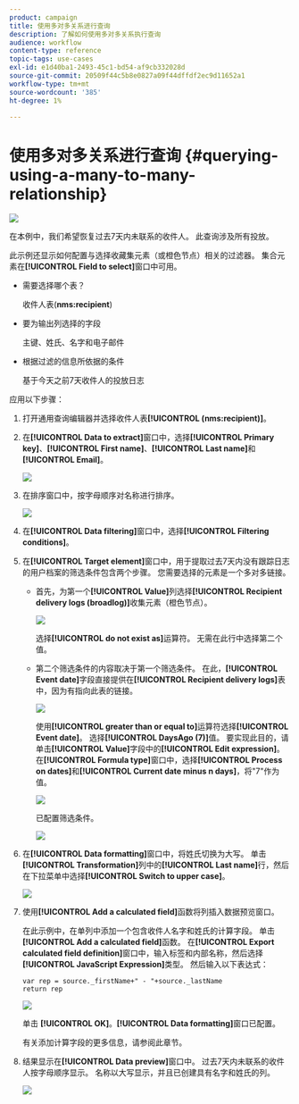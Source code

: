 ```yaml
---
product: campaign
title: 使用多对多关系进行查询
description: 了解如何使用多对多关系执行查询
audience: workflow
content-type: reference
topic-tags: use-cases
exl-id: e1d40ba1-2493-45c1-bd54-af9cb332028d
source-git-commit: 20509f44c5b8e0827a09f44dffdf2ec9d11652a1
workflow-type: tm+mt
source-wordcount: '385'
ht-degree: 1%

---
```


# 使用多对多关系进行查询 {#querying-using-a-many-to-many-relationship}

![](../../assets/common.svg)

在本例中，我们希望恢复过去7天内未联系的收件人。 此查询涉及所有投放。

此示例还显示如何配置与选择收藏集元素（或橙色节点）相关的过滤器。 集合元素在&#x200B;**[!UICONTROL Field to select]**&#x200B;窗口中可用。

* 需要选择哪个表？

   收件人表(**nms:recipient**)

* 要为输出列选择的字段

   主键、姓氏、名字和电子邮件

* 根据过滤的信息所依据的条件

   基于今天之前7天收件人的投放日志

应用以下步骤：

1. 打开通用查询编辑器并选择收件人表&#x200B;**[!UICONTROL (nms:recipient)]**。
1. 在&#x200B;**[!UICONTROL Data to extract]**&#x200B;窗口中，选择&#x200B;**[!UICONTROL Primary key]**、**[!UICONTROL First name]**、**[!UICONTROL Last name]**&#x200B;和&#x200B;**[!UICONTROL Email]**。

   ![](assets/query_editor_nveau_33.png)

1. 在排序窗口中，按字母顺序对名称进行排序。

   ![](assets/query_editor_nveau_34.png)

1. 在&#x200B;**[!UICONTROL Data filtering]**&#x200B;窗口中，选择&#x200B;**[!UICONTROL Filtering conditions]**。
1. 在&#x200B;**[!UICONTROL Target element]**&#x200B;窗口中，用于提取过去7天内没有跟踪日志的用户档案的筛选条件包含两个步骤。 您需要选择的元素是一个多对多链接。

   * 首先，为第一个&#x200B;**[!UICONTROL Value]**&#x200B;列选择&#x200B;**[!UICONTROL Recipient delivery logs (broadlog)]**&#x200B;收集元素（橙色节点）。

      ![](assets/query_editor_nveau_67.png)

      选择&#x200B;**[!UICONTROL do not exist as]**&#x200B;运算符。 无需在此行中选择第二个值。

   * 第二个筛选条件的内容取决于第一个筛选条件。 在此，**[!UICONTROL Event date]**&#x200B;字段直接提供在&#x200B;**[!UICONTROL Recipient delivery logs]**&#x200B;表中，因为有指向此表的链接。

      ![](assets/query_editor_nveau_36.png)

      使用&#x200B;**[!UICONTROL greater than or equal to]**&#x200B;运算符选择&#x200B;**[!UICONTROL Event date]**。 选择&#x200B;**[!UICONTROL DaysAgo (7)]**&#x200B;值。 要实现此目的，请单击&#x200B;**[!UICONTROL Value]**&#x200B;字段中的&#x200B;**[!UICONTROL Edit expression]**。 在&#x200B;**[!UICONTROL Formula type]**&#x200B;窗口中，选择&#x200B;**[!UICONTROL Process on dates]**&#x200B;和&#x200B;**[!UICONTROL Current date minus n days]**，将&quot;7&quot;作为值。

      ![](assets/query_editor_nveau_37.png)

      已配置筛选条件。

      ![](assets/query_editor_nveau_38.png)

1. 在&#x200B;**[!UICONTROL Data formatting]**&#x200B;窗口中，将姓氏切换为大写。 单击&#x200B;**[!UICONTROL Transformation]**&#x200B;列中的&#x200B;**[!UICONTROL Last name]**&#x200B;行，然后在下拉菜单中选择&#x200B;**[!UICONTROL Switch to upper case]**。

   ![](assets/query_editor_nveau_39.png)

1. 使用&#x200B;**[!UICONTROL Add a calculated field]**&#x200B;函数将列插入数据预览窗口。

   在此示例中，在单列中添加一个包含收件人名字和姓氏的计算字段。 单击&#x200B;**[!UICONTROL Add a calculated field]**&#x200B;函数。 在&#x200B;**[!UICONTROL Export calculated field definition]**&#x200B;窗口中，输入标签和内部名称，然后选择&#x200B;**[!UICONTROL JavaScript Expression]**&#x200B;类型。 然后输入以下表达式：

   ```
   var rep = source._firstName+" - "+source._lastName
   return rep
   ```

   ![](assets/query_editor_nveau_40.png)

   单击 **[!UICONTROL OK]**。**[!UICONTROL Data formatting]**&#x200B;窗口已配置。

   有关添加计算字段的更多信息，请参阅此章节。

1. 结果显示在&#x200B;**[!UICONTROL Data preview]**&#x200B;窗口中。 过去7天内未联系的收件人按字母顺序显示。 名称以大写显示，并且已创建具有名字和姓氏的列。

   ![](assets/query_editor_nveau_41.png)
